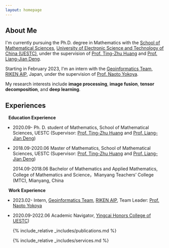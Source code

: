```yaml
---
layout: homepage
---
```


## About Me

I'm currently pursuing the Ph.D. degree in Mathematics with the [School of Mathematical Sciences](https://www.math.uestc.edu.cn/), [University of Electronic Science and Technology of China (UESTC)](https://www.uestc.edu.cn/), under the supervision of [Prof. Ting-Zhu Huang](https://www.math.uestc.edu.cn/info/1081/2041.htm) and [Prof. Liang-Jian Deng](https://liangjiandeng.github.io/).

Starting in February 2023, I'm an intern with the [Geoinformatics Team](https://geoinformatics2018.com/), [RIKEN AIP](https://www.riken.jp/en/research/labs/aip/), Japan, under the supervision of [Prof. Naoto Yokoya](https://naotoyokoya.com/).

My research interests include **image processing**, **image fusion**, **tensor decomposition**, and **deep learning**.

## Experiences

<h4 style="margin:0 10px 0;">Education Experience</h4>


<ul style="margin:0 0 5px;">
  <li>
    <p>2020.09- Ph. D. student of Mathematics, School of Mathematical Sciences, UESTC (Supervisor: <a href="http://www.math.uestc.edu.cn/info/1081/2041.htm">Prof. Ting-Zhu Huang</a> and <a href="https://liangjiandeng.github.io/">Prof. Liang-Jian Deng</a>)</p>
  </li>
  <li>
    <p>2018.09-2020.06 Master of Mathematics, School of Mathematical Sciences, UESTC (Supervisor: <a href="http://www.math.uestc.edu.cn/info/1081/2041.htm">Prof. Ting-Zhu Huang</a> and <a href="https://liangjiandeng.github.io/">Prof. Liang-Jian Deng</a>)</p>
  </li>
    <p>2014.09-2018.06 Bachelor of Mathematics and Applied Mathematics, College of Mathematics and Science，Mianyang Teachers’ College (MTC), Mianyang, China </p>

</ul>

<h4 style="margin:0 10px 0;">Work Experience</h4>
<ul style="margin:0 0 5px;">
  <li>
    <p>2023.02- Intern, <a href="https://geoinformatics2018.com/">Geoinformatics Team</a>,  <a href="https://www.riken.jp/en/research/labs/aip/">RIKEN AIP</a>, Team Leader: <a href="https://naotoyokoya.com/"> Prof. Naoto Yokoya</a> </li>
  <li> 
    <p>2020.09-2022.06 Academic Navigator, <a href="https://www.yingcai.uestc.edu.cn/">Yingcai Honors College of UESTC</a>)</p>
  </li>

{% include_relative _includes/publications.md %}

{% include_relative _includes/services.md %}













